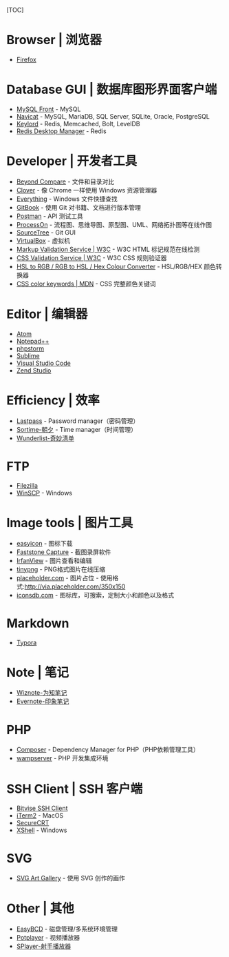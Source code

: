 [TOC]

# Browser | 浏览器
- [Firefox](http://www.firefox.com.cn/)


# Database GUI | 数据库图形界面客户端
- [MySQL Front](http://www.mysqlfront.de/) - MySQL
- [Navicat](https://navicat.com) - MySQL, MariaDB, SQL Server, SQLite, Oracle, PostgreSQL
- [Keylord](https://protonail.com/) - Redis, Memcached, Bolt, LevelDB
- [Redis Desktop Manager](https://redisdesktop.com/) - Redis


# Developer | 开发者工具
- [Beyond Compare](http://scootersoftware.com/) - 文件和目录对比
- [Clover](http://cn.ejie.me/) - 像 Chrome 一样使用 Windows 资源管理器
- [Everything](http://www.voidtools.com/) - Windows 文件快捷查找
- [GitBook](https://www.gitbook.com/) - 使用 Git 对书籍、文档进行版本管理
- [Postman](https://www.getpostman.com/) - API 测试工具
- [ProcessOn](https://www.processon.com/) - 流程图、思维导图、原型图、UML、网络拓扑图等在线作图
- [SourceTree](https://www.sourcetreeapp.com/) - Git GUI
- [VirtualBox](https://www.virtualbox.org/) - 虚拟机
- [Markup Validation Service | W3C](https://validator.w3.org/) - W3C HTML 标记规范在线检测
- [CSS Validation Service | W3C](http://jigsaw.w3.org/css-validator/) - W3C CSS 规则验证器
- [HSL to RGB / RGB to HSL / Hex Colour Converter](http://serennu.com/colour/hsltorgb.php) - HSL/RGB/HEX 颜色转换器
- [CSS color keywords | MDN](https://developer.mozilla.org/en-US/docs/Web/CSS/color_value#Color_keywords) - CSS 完整颜色关键词


# Editor | 编辑器
- [Atom](https://atom.io/)
- [Notepad++](https://notepad-plus-plus.org/)
- [phpstorm](https://www.jetbrains.com/phpstorm/)
- [Sublime](https://www.sublimetext.com/)
- [Visual Studio Code](https://code.visualstudio.com/)
- [Zend Studio](http://www.zend.com/en/products/studio)


# Efficiency | 效率
- [Lastpass](https://www.lastpass.com/) - Password manager（密码管理）
- [Sortime-朝夕](https://www.sortime.com/) - Time manager（时间管理）
- [Wunderlist-奇妙清单](https://www.wunderlist.com/)


# FTP
- [Filezilla](https://filezilla-project.org/)
- [WinSCP](https://winscp.net) - Windows


# Image tools | 图片工具
- [easyicon](http://www.easyicon.net/) - 图标下载
- [Faststone Capture](http://faststone.org/) - 截图录屏软件
- [IrfanView](http://www.irfanview.com/) - 图片查看和编辑
- [tinypng](https://tinypng.com/) - PNG格式图片在线压缩
- [placeholder.com](https://placeholder.com/) - 图片占位 - 使用格式:http://via.placeholder.com/350x150
- [iconsdb.com](https://www.iconsdb.com/) - 图标库，可搜索，定制大小和颜色以及格式


# Markdown
- [Typora](https://typora.io/)


# Note | 笔记
- [Wiznote-为知笔记](http://www.wiz.cn/)
- [Evernote-印象笔记](https://www.yinxiang.com/)


# PHP
- [Composer](https://getcomposer.org/) - Dependency Manager for PHP（PHP依赖管理工具）
- [wampserver](http://www.wampserver.com) - PHP 开发集成环境


# SSH Client | SSH 客户端
- [Bitvise SSH Client](https://www.bitvise.com)
- [iTerm2](https://iterm2.com/) - MacOS
- [SecureCRT](https://www.vandyke.com/products/securecrt/)
- [XShell](http://www.netsarang.com/products/xsh_overview.html) - Windows


# SVG
- [SVG Art Gallery](http://www1.plurib.us/svg_gallery/) - 使用 SVG 创作的画作


# Other | 其他
- [EasyBCD](http://neosmart.net/EasyBCD/) - 磁盘管理/多系统环境管理
- [Potplayer](http://potplayer.daum.net) - 视频播放器
- [SPlayer-射手播放器](https://splayer.org/)
